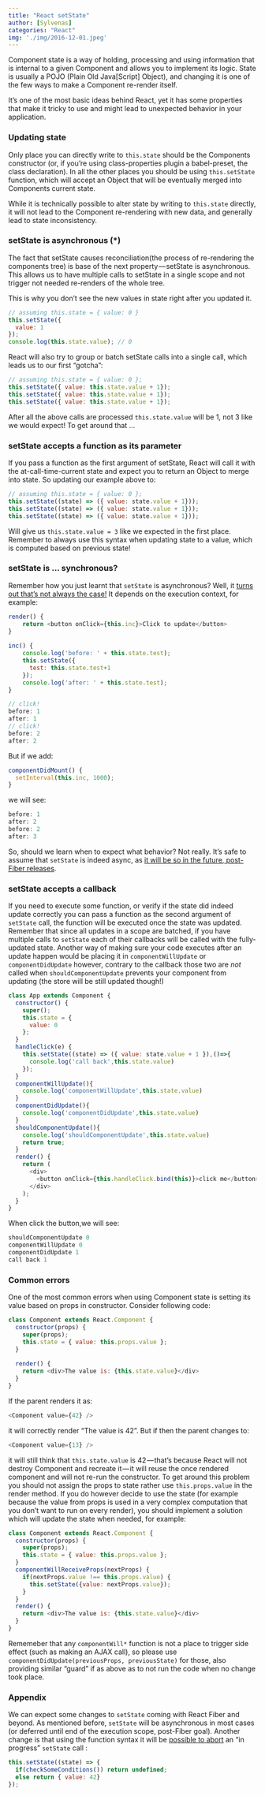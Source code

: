 ```yaml
---
title: "React setState"
author: [Sylvenas]
categories: "React"
img: './img/2016-12-01.jpeg'
---
```

Component state is a way of holding, processing and using information that is internal to a given Component and allows you to implement its logic. State is usually a POJO (Plain Old Java[Script] Object), and changing it is one of the few ways to make a Component re-render itself.     

It’s one of the most basic ideas behind React, yet it has some properties that make it tricky to use and might lead to unexpected behavior in your application.     

### Updating state   

Only place you can directly write to `this.state` should be the Components constructor (or, if you’re using class-properties plugin a babel-preset, the class declaration). In all the other places you should be using `this.setState` function, which will accept an Object that will be eventually merged into Components current state.    

While it is technically possible to alter state by writing to `this.state` directly, it will not lead to the Component re-rendering with new data, and generally lead to state inconsistency.    

### setState is asynchronous (*)   

The fact that setState causes reconciliation(the process of re-rendering the components tree) is base of the next property — setState is asynchronous. This allows us to have multiple calls to setState in a single scope and not trigger not needed re-renders of the whole tree.    

This is why you don’t see the new values in state right after you updated it.
```js
// assuming this.state = { value: 0 }
this.setState({
  value: 1
});
console.log(this.state.value); // 0
```     
React will also try to group or batch setState calls into a single call, which leads us to our first “gotcha”:    
```js
// assuming this.state = { value: 0 };
this.setState({ value: this.state.value + 1});
this.setState({ value: this.state.value + 1});
this.setState({ value: this.state.value + 1});
```
After all the above calls are processed `this.state.value` will be 1, not 3 like we would expect! To get around that …   

### setState accepts a function as its parameter

If you pass a function as the first argument of setState, React will call it with the at-call-time-current state and expect you to return an Object to merge into state. So updating our example above to:    
```js
// assuming this.state = { value: 0 };
this.setState((state) => ({ value: state.value + 1}));
this.setState((state) => ({ value: state.value + 1}));
this.setState((state) => ({ value: state.value + 1}));
``` 
Will give us `this.state.value = 3` like we expected in the first place. Remember to always use this syntax when updating state to a value, which is computed based on previous state!

### setState is … synchronous?

Remember how you just learnt that `setState` is asynchronous? Well, it [turns out that’s not always the case!](https://twitter.com/acdlite/status/817072056940408832) It depends on the execution context, for example:   
```js
render() {
    return <button onClick={this.inc}>Click to update</button>
}
  
inc() {
    console.log('before: ' + this.state.test);
    this.setState({
      test: this.state.test+1
    });
    console.log('after: ' + this.state.test);
}
```
```js
// click!
before: 1
after: 1
// click!
before: 2
after: 2
```
But if we add:   
```js
componentDidMount() {
  setInterval(this.inc, 1000);
}
```
we will see:    
```js
before: 1
after: 2
before: 2
after: 3
```
So, should we learn when to expect what behavior? Not really. It’s safe to assume that `setState` is indeed async, as [it will be so in the future, post-Fiber releases](https://twitter.com/acdlite/status/817075742915690496).

### setState accepts a callback

If you need to execute some function, or verify if the state did indeed update correctly you can pass a function as the second argument of `setState` call, the function will be executed once the state was updated. Remember that since all updates in a scope are batched, if you have multiple calls to `setState` each of their callbacks will be called with the fully-updated state.
Another way of making sure your code executes after an update happen would be placing it in `componentWillUpdate` or `componentDidUpdate` however, contrary to the callback those two are *not* called when `shouldComponentUpdate` prevents your component from updating (the store will be still updated though!)
```js
class App extends Component {
  constructor() {
    super();
    this.state = {
      value: 0
    };
  }
  handleClick(e) {
    this.setState((state) => ({ value: state.value + 1 }),()=>{
      console.log('call back',this.state.value)
    });
  }
  componentWillUpdate(){
    console.log('componentWillUpdate',this.state.value)
  }
  componentDidUpdate(){
    console.log('componentDidUpdate',this.state.value)
  }
  shouldComponentUpdate(){
    console.log('shouldComponentUpdate',this.state.value)
    return true;
  }
  render() {
    return (
      <div>
        <button onClick={this.handleClick.bind(this)}>click me</button>
      </div>
    );
  }
}
```
When click the button,we will see:
``` js
shouldComponentUpdate 0
componentWillUpdate 0
componentDidUpdate 1
call back 1
```

### Common errors
One of the most common errors when using Component state is setting its value based on props in constructor. Consider following code:    
```js
class Component extends React.Component {
  constructor(props) {
    super(props);
    this.state = { value: this.props.value };
  }
  
  render() {
    return <div>The value is: {this.state.value}</div>
  }
}
```
If the parent renders it as:
```js
<Component value={42} />
```
it will correctly render “The value is 42”. But if then the parent changes to:   
```js
<Component value={13} />
```
it will still think that `this.state.value` is 42 — that’s because React will not destroy Component and recreate it — it will reuse the once rendered component and will not re-run the constructor. To get around this problem you should not assign the props to state rather use `this.props.value` in the render method. If you do however decide to use the state (for example because the value from props is used in a very complex computation that you don’t want to run on every render), you should implement a solution which will update the state when needed, for example:   
```js
class Component extends React.Component {
  constructor(props) {
    super(props);
    this.state = { value: this.props.value };
  }
  componentWillReceiveProps(nextProps) {
    if(nextProps.value !== this.props.value) {
      this.setState({value: nextProps.value});
    }
  }
  render() {
    return <div>The value is: {this.state.value}</div>
  }
}
```
Rememeber that any `componentWill*` function is not a place to trigger side effect (such as making an AJAX call), so please use `componentDidUpdate(previousProps, previousState)` for those, also providing similar “guard” if as above as to not run the code when no change took place.

### Appendix

We can expect some changes to `setState` coming with React Fiber and beyond. As mentioned before, `setState` will be asynchronous in most cases (or deferred until end of the execution scope, post-Fiber goal). Another change is that using the function syntax it will be [possible to abort](https://twitter.com/nishb1/status/852542873803345920) an “in progress” `setState` call :
```js
this.setState((state) => {
  if(checkSomeConditions()) return undefined;
  else return { value: 42}
});
```